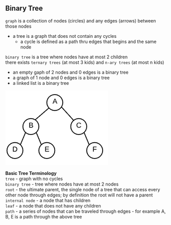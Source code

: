 ## Binary Tree  

`graph` is a collection of nodes (circles) and any edges (arrows) between those nodes

- a tree is a graph that does not contain any cycles  
  - a cycle is defined as a path thru edges that begins and the same node  

`binary tree` is a tree where nodes have at most 2 children  
there exists `ternary trees` (at most 3 kids) and `n-ary trees` (at most n kids)

- an empty gaph of 2 nodes and 0 edges is a binary tree
- a graph of 1 node and 0 edges is a binary tree
- a linked list is a binary tree  

![tree-example](tree.png)

**Basic Tree Terminology**  
`tree` - graph with no cycles  
`binary tree` - tree where nodes have at most 2 nodes  
`root` - the ultimate parent, the single node of a tree that can access every other node through edges; by definition the root will not have a parent  
`internal node` - a node that has children  
`leaf` - a node that does not have any children  
`path` - a series of nodes that can be traveled through edges - for example A, B, E is a path through the above tree  
